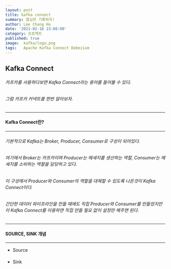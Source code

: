```yaml
---
layout: post
title: kafka connect
summary: 열심히 기록하자!
author: Lee Chang Ho
date: '2021-02-16 23:08:00'
category: 프로젝트
published: true
image:  kafka/logo.png
tags:   Apache Kafka Connect Debezium
---
```


## Kafka Connect
###### 카프카를 사용하다보면 Kafka Connect라는 용어를 들어볼 수 있다.  
###### 그럼 카프카 커넥트를 한번 알아보자.

---
#### Kafka Connect란?
--- 
###### 기본적으로 Kafka는 Broker, Producer, Consumer로 구성이 되어있다.
###### 여기에서 Broker는 카프카이며 Producer는 메세지를 생산하는 역할, Consumer는 메세지를 소비하는 역할을 담당하고 있다.  
###### 이 구성에서 Producer와 Consumer의 역할을 대체할 수 있도록 나온것이 Kafka Connect이다.

###### 간단한 데이터 파이프라인을 만들 때에도 직접 Producer와 Consumer를 만들었지만 이 Kafka Connect를 이용하면 직접 만들 필요 없이 설정만 해주면 된다.

---
#### SOURCE, SINK 개념
---
- Source  
####
- Sink
<!--stackedit_data:
eyJoaXN0b3J5IjpbLTc1MDgwMzk1OV19
-->